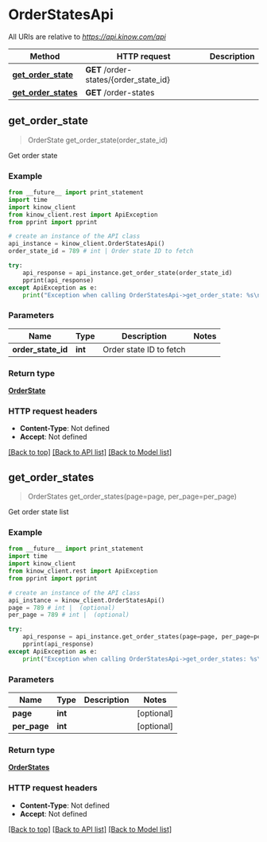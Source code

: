 # OrderStatesApi

All URIs are relative to *https://api.kinow.com/api*

Method | HTTP request | Description
------------- | ------------- | -------------
[**get_order_state**](#get_order_state) | **GET** /order-states/{order_state_id} | 
[**get_order_states**](#get_order_states) | **GET** /order-states | 


## **get_order_state**
> OrderState get_order_state(order_state_id)



Get order state

### Example 
```python
from __future__ import print_statement
import time
import kinow_client
from kinow_client.rest import ApiException
from pprint import pprint

# create an instance of the API class
api_instance = kinow_client.OrderStatesApi()
order_state_id = 789 # int | Order state ID to fetch

try: 
    api_response = api_instance.get_order_state(order_state_id)
    pprint(api_response)
except ApiException as e:
    print("Exception when calling OrderStatesApi->get_order_state: %s\n" % e)
```

### Parameters

Name | Type | Description  | Notes
------------- | ------------- | ------------- | -------------
 **order_state_id** | **int**| Order state ID to fetch | 

### Return type

[**OrderState**](#OrderState)

### HTTP request headers

 - **Content-Type**: Not defined
 - **Accept**: Not defined

[[Back to top]](#) [[Back to API list]](#documentation-for-api-endpoints) [[Back to Model list]](#documentation-for-models)

## **get_order_states**
> OrderStates get_order_states(page=page, per_page=per_page)



Get order state list

### Example 
```python
from __future__ import print_statement
import time
import kinow_client
from kinow_client.rest import ApiException
from pprint import pprint

# create an instance of the API class
api_instance = kinow_client.OrderStatesApi()
page = 789 # int |  (optional)
per_page = 789 # int |  (optional)

try: 
    api_response = api_instance.get_order_states(page=page, per_page=per_page)
    pprint(api_response)
except ApiException as e:
    print("Exception when calling OrderStatesApi->get_order_states: %s\n" % e)
```

### Parameters

Name | Type | Description  | Notes
------------- | ------------- | ------------- | -------------
 **page** | **int**|  | [optional] 
 **per_page** | **int**|  | [optional] 

### Return type

[**OrderStates**](#OrderStates)

### HTTP request headers

 - **Content-Type**: Not defined
 - **Accept**: Not defined

[[Back to top]](#) [[Back to API list]](#documentation-for-api-endpoints) [[Back to Model list]](#documentation-for-models)

